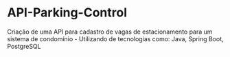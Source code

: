 # API-Parking-Control
Criação de uma API para cadastro de vagas de estacionamento para um sistema de condomínio - Utilizando de tecnologias como: Java, Spring Boot, PostgreSQL
